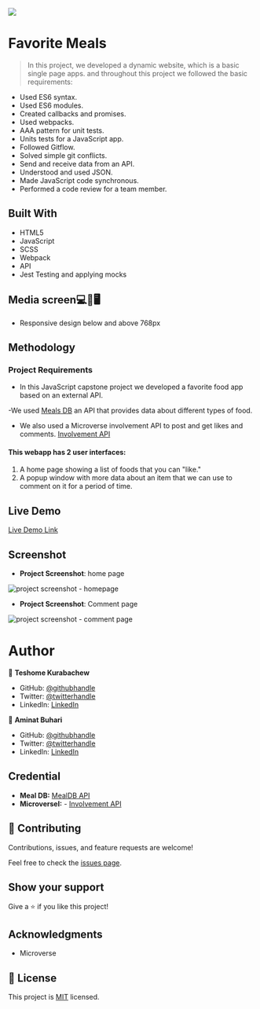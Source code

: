 ![](https://img.shields.io/badge/Microverse-blueviolet)

# Favorite Meals

> In this project, we developed a  dynamic website, which is a basic single page apps. and throughout this project we followed the basic requirements:

- Used ES6 syntax.
- Used ES6 modules.
- Created callbacks and promises.
- Used webpacks.
- AAA pattern for unit tests.
- Units tests for a JavaScript app.
- Followed Gitflow.
- Solved simple git conflicts.
- Send and receive data from an API.
- Understood and used JSON.
- Made JavaScript code synchronous.
- Performed a code review for a team member.

## Built With

- HTML5
- JavaScript
- SCSS
- Webpack
- API 
- Jest Testing and applying mocks

## Media screen💻📱🖥️

- Responsive design below and above 768px

## Methodology

### Project Requirements

- In this JavaScript capstone project we developed a  favorite food app based on an external API.

-We used [Meals DB](https://www.themealdb.com/api.php) an API that provides data about different types of food.

- We also used  a  Microverse involvement API to post and get likes and comments. [Involvement API](https://us-central1-involvement-api.cloudfunctions.net/capstoneApi/apps/NFxX76uVcS9wzX0LJoyT/)

#### This webapp has 2 user interfaces:

1. A home page showing a list of foods that you can "like."
2. A popup window with more data about an item that we can use to comment on it for a period of time.

## Live Demo

[Live Demo Link](https://teshemaximillan.github.io/webpack-test/)

## Screenshot

- **Project Screenshot**: home page

![project screenshot - homepage](https://user-images.githubusercontent.com/66526480/163671568-6b7bf95b-5f1a-4669-8c27-b9dc06e4b27c.PNG)


- **Project Screenshot**: Comment page

![project screenshot - comment page](https://user-images.githubusercontent.com/66526480/163671569-dc049546-16a1-4a03-92a4-e060a5d43f09.PNG)

# Author

👤 **Teshome Kurabachew**

- GitHub: [@githubhandle](https://github.com/TesheMaximillan)
- Twitter: [@twitterhandle](https://twitter.com/TesheKura)
- LinkedIn: [LinkedIn](https://www.linkedin.com/in/teshome-kurabachew-aa8067180/)

👤 **Aminat Buhari**

- GitHub: [@githubhandle](https://github.com/AminaBuhari)
- Twitter: [@twitterhandle](https://twitter.com/AminaBuhari)
- LinkedIn: [LinkedIn](https://www.linkedin.com/in/aminat-buhari-2a39b2108/)

## Credential

- **Meal DB:** [MealDB API](https://www.themealdb.com/api.php)
- **MicroverseI:** - [Involvement API](https://www.notion.so/Involvement-API-869e60b5ad104603aa6db59e08150270)

## 🤝 Contributing

Contributions, issues, and feature requests are welcome!

Feel free to check the [issues page](https://github.com/AminaBuhari.github.io/Kanban-Board/issues).

## Show your support

Give a ⭐️ if you like this project!

## Acknowledgments

- Microverse 

## 📝 License

This project is [MIT](./MIT.md) licensed.
